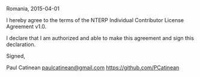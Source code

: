 Romania, 2015-04-01

I hereby agree to the terms of the NTERP Individual Contributor License
Agreement v1.0.

I declare that I am authorized and able to make this agreement and sign this
declaration.

Signed,

Paul Catinean paulcatinean@gmail.com https://github.com/PCatinean
